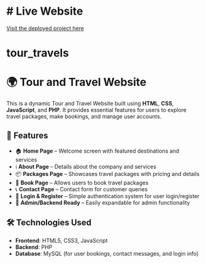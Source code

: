 # # Live Website

[Visit the deployed project here]((http://natati.free.nf/))

# tour_travels
# 🌍 Tour and Travel Website

This is a dynamic Tour and Travel Website built using **HTML**, **CSS**, **JavaScript**, and **PHP**. It provides essential features for users to explore travel packages, make bookings, and manage user accounts.

## 🚀 Features

- 🏠 **Home Page** – Welcome screen with featured destinations and services
- ℹ️ **About Page** – Details about the company and services
- 📦 **Packages Page** – Showcases travel packages with pricing and details
- 📝 **Book Page** – Allows users to book travel packages
- 📞 **Contact Page** – Contact form for customer queries
- 🔐 **Login & Register** – Simple authentication system for user login/register
- 📁 **Admin/Backend Ready** – Easily expandable for admin functionality

## 🛠️ Technologies Used

- **Frontend**: HTML5, CSS3, JavaScript
- **Backend**: PHP
- **Database**: MySQL (for user bookings, contact messages, and login info)



